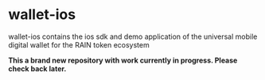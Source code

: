 # wallet-ios
wallet-ios contains the ios sdk and demo application of the universal mobile digital wallet for the RAIN token ecosystem

**This a brand new repository with work currently in progress. Please check back later.**
